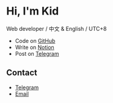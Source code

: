 # Hi, I'm Kid

Web developer / 中文 & English / UTC+8

- Code on [GitHub](https://github.com/kidonng)
- Write on [Notion](https://kidonng.notion.site/)
- Post on [Telegram](https://t.me/s/kichann)

## Contact

- [Telegram](https://t.me/kidonng)
- [Email](mailto:hi@xuann.wang)
